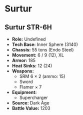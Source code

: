 # Surtur
## Surtur STR-6H
- **Role:** Undefined
- **Tech Base:** Inner Sphere (3140)
- **Chassis:** 55 tons (Endo Steel)
- **Movement:** 6 / 9 (12), XL
- **Armor:** 185
- **Heat Sinks:** 12 (24)
- **Weapons:**
  - SRM 6 × 2 (ammo: 15)
  - Sword
  - Flamer × 7
- **Equipment:**
  - Supercharger
- **Source:** Dark Age
- **Battle Value:** 1203

